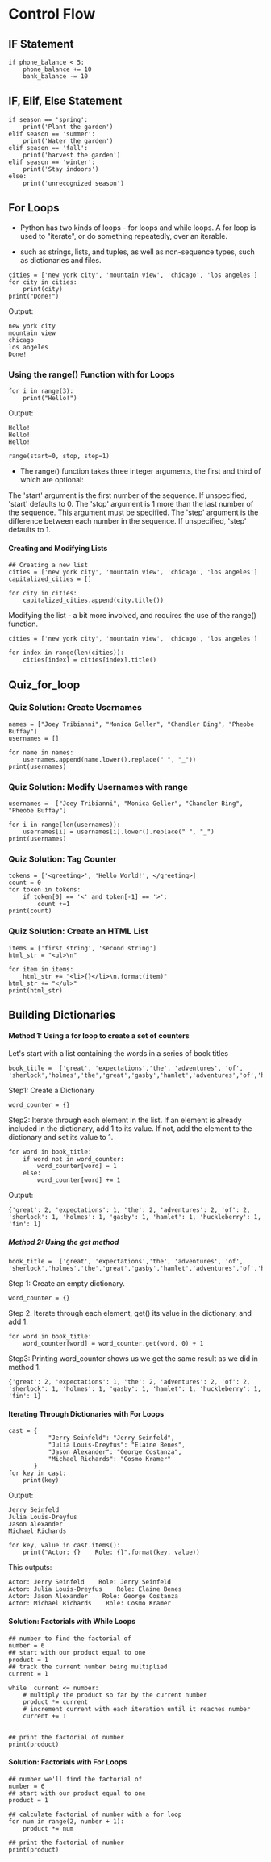 # Control Flow

## IF Statement

```
if phone_balance < 5:
    phone_balance += 10
    bank_balance -= 10
```

## IF, Elif, Else Statement

```
if season == 'spring':
    print('Plant the garden')
elif season == 'summer':
    print('Water the garden')
elif season == 'fall':
    print('harvest the garden')
elif season == 'winter':
    print('Stay indoors')
else:
    print('unrecognized season')    
```

## For Loops 

- Python has two kinds of loops - for loops and while loops. A for loop is used to "iterate", or do something repeatedly, over an iterable.

-  such as strings, lists, and tuples, as well as non-sequence types, such as dictionaries and files.

```
cities = ['new york city', 'mountain view', 'chicago', 'los angeles']
for city in cities:
    print(city)
print("Done!")
```
Output: 
```
new york city
mountain view
chicago
los angeles
Done!
```

### Using the range() Function with for Loops

```
for i in range(3):
    print("Hello!")
```

Output:
```
Hello!
Hello!
Hello!
```

```
range(start=0, stop, step=1)
```
- The range() function takes three integer arguments, the first and third of which are optional:

The 'start' argument is the first number of the sequence. If unspecified, 'start' defaults to 0.
The 'stop' argument is 1 more than the last number of the sequence. This argument must be specified.
The 'step' argument is the difference between each number in the sequence. If unspecified, 'step' defaults to 1.


#### Creating and Modifying Lists
```
## Creating a new list
cities = ['new york city', 'mountain view', 'chicago', 'los angeles']
capitalized_cities = []

for city in cities:
    capitalized_cities.append(city.title())
```

Modifying the list - a bit more involved, and requires the use of the range() function.

```
cities = ['new york city', 'mountain view', 'chicago', 'los angeles']

for index in range(len(cities)):
    cities[index] = cities[index].title()
```


## Quiz_for_loop

### Quiz Solution: Create Usernames
```
names = ["Joey Tribianni", "Monica Geller", "Chandler Bing", "Pheobe Buffay"]
usernames = []

for name in names:
    usernames.append(name.lower().replace(" ", "_"))
print(usernames)
```

### Quiz Solution: Modify Usernames with range
```
usernames =  ["Joey Tribianni", "Monica Geller", "Chandler Bing", "Pheobe Buffay"]

for i in range(len(usernames)):
    usernames[i] = usernames[i].lower().replace(" ", "_")
print(usernames)
```

### Quiz Solution: Tag Counter

```
tokens = ['<greeting>', 'Hello World!', </greeting>]
count = 0
for token in tokens:
    if token[0] == '<' and token[-1] == '>':
        count +=1
print(count)
```

### Quiz Solution: Create an HTML List

```
items = ['first string', 'second string']
html_str = "<ul>\n"

for item in items:
    html_str += "<li>{}</li>\n.format(item)"
html_str += "</ul>"
print(html_str)
```


## Building Dictionaries

#### Method 1: Using a for loop to create a set of counters
Let's start with a list containing the words in a series of book titles

```
book_title =  ['great', 'expectations','the', 'adventures', 'of', 'sherlock','holmes','the','great','gasby','hamlet','adventures','of','huckleberry','fin']
```

Step1: Create a Dictionary 
```
word_counter = {}
```

Step2:  Iterate through each element in the list. If an element is already included in the dictionary, add 1 to its value. If not, add the element to the dictionary and set its value to 1. 
```
for word in book_title: 
    if word not in word_counter: 
        word_counter[word] = 1 
    else: 
        word_counter[word] += 1
```

Output:
```
{'great': 2, 'expectations': 1, 'the': 2, 'adventures': 2, 'of': 2, 'sherlock': 1, 'holmes': 1, 'gasby': 1, 'hamlet': 1, 'huckleberry': 1, 'fin': 1}
```

##### Method 2: Using the get method

```
book_title =  ['great', 'expectations','the', 'adventures', 'of', 'sherlock','holmes','the','great','gasby','hamlet','adventures','of','huckleberry','fin']
```

Step 1: Create an empty dictionary.

```
word_counter = {}
```

Step 2. Iterate through each element, get() its value in the dictionary, and add 1.

```
for word in book_title:
    word_counter[word] = word_counter.get(word, 0) + 1
```

Step3: 
Printing word_counter shows us we get the same result as we did in method 1. 
```
{'great': 2, 'expectations': 1, 'the': 2, 'adventures': 2, 'of': 2, 'sherlock': 1, 'holmes': 1, 'gasby': 1, 'hamlet': 1, 'huckleberry': 1, 'fin': 1}
```

#### Iterating Through Dictionaries with For Loops

```
cast = {
           "Jerry Seinfeld": "Jerry Seinfeld",
           "Julia Louis-Dreyfus": "Elaine Benes",
           "Jason Alexander": "George Costanza",
           "Michael Richards": "Cosmo Kramer"
       }
for key in cast:
    print(key)
```

Output:
```
Jerry Seinfeld
Julia Louis-Dreyfus
Jason Alexander
Michael Richards
```

```
for key, value in cast.items():
    print("Actor: {}    Role: {}".format(key, value))
```

This outputs:

```
Actor: Jerry Seinfeld    Role: Jerry Seinfeld
Actor: Julia Louis-Dreyfus    Role: Elaine Benes
Actor: Jason Alexander    Role: George Costanza
Actor: Michael Richards    Role: Cosmo Kramer
```

#### Solution: Factorials with While Loops
```
## number to find the factorial of
number = 6
## start with our product equal to one
product = 1
## track the current number being multiplied
current = 1

while  current <= number:
    # multiply the product so far by the current number
    product *= current
    # increment current with each iteration until it reaches number
    current += 1


## print the factorial of number
print(product)
```

#### Solution: Factorials with For Loops

```
## number we'll find the factorial of
number = 6
## start with our product equal to one
product = 1

## calculate factorial of number with a for loop
for num in range(2, number + 1):
    product *= num

## print the factorial of number
print(product)
```
